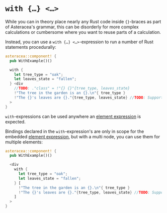 # `with {…} <…>`

While you can in theory place nearly any Rust code inside `{}`-braces as part of Asteracea's grammar, this can be disorderly for more complex calculations or cumbersome where you want to reuse parts of a calculation.

Instead, you can use a `with {…} <…>`-expression to run a number of Rust statements procedurally:

```rust asteracea=WithExample
asteracea::component! {
  pub WithExample()()

  with {
    let tree_type = "oak";
    let leaves_state = "fallen";
  } <div
    //TODO: ."class" = !"{} {}"{tree_type, leaves_state}
    !"The tree in the garden is an {}.\n"{ tree_type }
    !"The {}'s leaves are {}."{tree_type, leaves_state} //TODO: Support named formatting parameters.
  >
}
```

`with`-expressions can be used anywhere an [element expression](*) is expected.

Bindings declared in the `with`-expression's are only in scope for the embedded [element expression](*), but with a multi node, you can use them for multiple elements:

```rust asteracea=WithExample
asteracea::component! {
  pub WithExample()()

  <div
    with {
      let tree_type = "oak";
      let leaves_state = "fallen";
    } [
      !"The tree in the garden is an {}.\n"{ tree_type }
      !"The {}'s leaves are {}."{tree_type, leaves_state} //TODO: Support named formatting parameters.
    ]
  >
}
```
